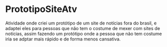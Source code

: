 # PrototipoSiteAtv
Atividade onde criei um protótipo de um site de notícias fora do brasil, e adaptei eles para pessoas que não tem o costume de mexer com sites de notícias, assim fazendo um protótipo onde a pessoa que não tem costume iria se adptar mais rápido e de forma menos cansativa.
